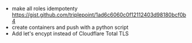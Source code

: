 - make all roles idempotenty https://gist.github.com/triplepoint/1ad6c6060c0f12112403d98180bcf0b4
- create containers and push with a python script
- Add let's encypt instead of Cloudflare Total TLS
